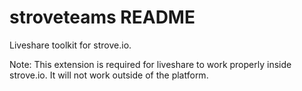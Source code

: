 # stroveteams README

Liveshare toolkit for strove.io.

Note: This extension is required for liveshare to work properly inside strove.io. It will not work outside of the platform.
